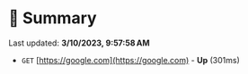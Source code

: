 # 📖 Summary
Last updated: **3/10/2023, 9:57:58 AM**

- `GET` [https://google.com](https://google.com) - **Up** (301ms)
